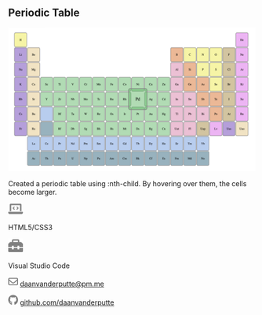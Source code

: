 ## Periodic Table

<img src=./screenshot.png alt="Screenshot">

Created a periodic table using :nth-child. By hovering over them, the cells become larger.

<img src=./svgs/laptop-code.svg alt="Code" width="30"/>

HTML5/CSS3

<img src=./svgs/toolbox.svg alt="Tools" width="30"/>

Visual Studio Code

<img src=./svgs/envelope.svg alt="Mail" width="20"/> daanvanderputte@pm.me

<img src=./svgs/github.svg alt="GitHub" width="20"/> [github.com/daanvanderputte](www.github.com/daanvanderputte)

<!-- <img src=./svgs/linkedin.svg alt="LinkedIn" width="20"/> -->